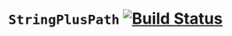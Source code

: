 # `StringPlusPath` [![Build Status](https://travis-ci.org/robenkleene/StringPlusPath.svg?branch=master)](https://travis-ci.org/robenkleene/StringPlusPath)
